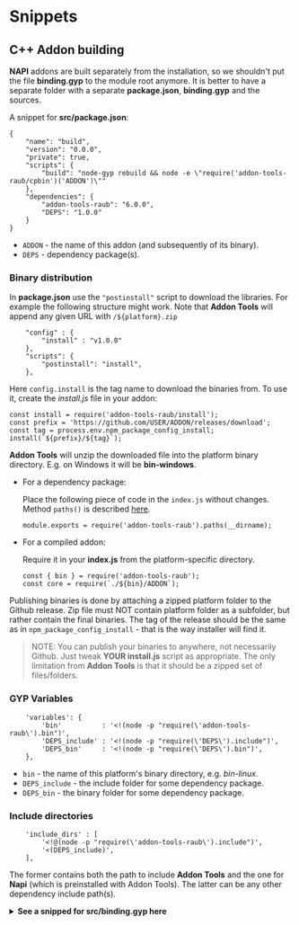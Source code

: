 # Snippets

## C++ Addon building

**NAPI** addons are built separately from the installation, so we shouldn't
put the file **binding.gyp** to the module root anymore. It is better to have a
separate folder with a separate **package.json**, **binding.gyp** and the sources.

A snippet for **src/package.json**:

```
{
	"name": "build",
	"version": "0.0.0",
	"private": true,
	"scripts": {
		"build": "node-gyp rebuild && node -e \"require('addon-tools-raub/cpbin')('ADDON')\""
	},
	"dependencies": {
		"addon-tools-raub": "6.0.0",
		"DEPS": "1.0.0"
	}
}
```

* `ADDON` - the name of this addon (and subsequently of its binary).
* `DEPS` - dependency package(s).



### Binary distribution

In **package.json** use the `"postinstall"` script to download the libraries.
For example the following structure might work. Note that **Addon Tools** will
append any given URL with `/${platform}.zip`

```
	"config" : {
		"install" : "v1.0.0"
	},
	"scripts": {
		"postinstall": "install",
	},
```

Here `config.install` is the tag name to download the binaries from.
To use it, create the *install.js* file in your addon:

```
const install = require('addon-tools-raub/install');
const prefix = 'https://github.com/USER/ADDON/releases/download';
const tag = process.env.npm_package_config_install;
install(`${prefix}/${tag}`);
```

**Addon Tools** will unzip the downloaded file into the platform binary
directory. E.g. on Windows it will be **bin-windows**.

* For a dependency package:
	
	Place the following piece of code in the `index.js` without changes. Method `paths()`
	is described [here](../README.md).
	```
	module.exports = require('addon-tools-raub').paths(__dirname);
	```
	
* For a compiled addon:
	
	Require it in your **index.js** from the platform-specific directory.
	```
	const { bin } = require('addon-tools-raub');
	const core = require(`./${bin}/ADDON`);
	```


Publishing binaries is done by attaching a zipped platform folder to the Github
release. Zip file must NOT contain platform folder as a subfolder, but rather
contain the final binaries. The tag of the release should be the same as in
`npm_package_config_install` - that is the way installer will find it.

> NOTE: You can publish your binaries to anywhere, not necessarily Github.
Just tweak **YOUR install.js** script as appropriate. The only limitation
from **Addon Tools** is that it should be a zipped set of files/folders.


### GYP Variables

```
	'variables': {
		'bin'          : '<!(node -p "require(\'addon-tools-raub\').bin")',
		'DEPS_include' : '<!(node -p "require(\'DEPS\').include")',
		'DEPS_bin'     : '<!(node -p "require(\'DEPS\').bin")',
	},
```

* `bin` - the name of this platform's binary directory, e.g. *bin-linux*.
* `DEPS_include` - the include folder for some dependency package.
* `DEPS_bin` - the binary folder for some dependency package.



### Include directories

```
	'include_dirs' : [
		'<!@(node -p "require(\'addon-tools-raub\').include")',
		'<(DEPS_include)',
	],
```

The former contains both the path to include **Addon Tools** and the one for
**Napi** (which is preinstalled with Addon Tools). The latter can be any other
dependency include path(s).


<details>

<summary><b>See a snipped for src/binding.gyp here</b></summary>

* Assume `DEPS` is the name of an Addon Tools compliant dependency module.
* Assume `ADDON` is the name of this addon's resulting binary.
* Assume C++ code goes to `cpp` subdirectory.

```
{
	'variables': {
		'bin'          : '<!(node -p "require(\'addon-tools-raub\').bin")',
		'DEPS_include' : '<!(node -p "require(\'DEPS\').include")',
		'DEPS_bin'     : '<!(node -p "require(\'DEPS\').bin")',
	},
	'targets': [
		{
			'target_name' : 'bullet',
			'sources' : [
				'cpp/addon.cpp',
			],
			'include_dirs' : [
				'<!@(node -p "require(\'addon-tools-raub\').include")',
				'<(DEPS_include)',
			],
			'library_dirs' : [ '<(DEPS_bin)' ],
			'libraries'    : [ '-lDEPS' ],
			'cflags!': ['-fno-exceptions'],
			'cflags_cc!': ['-fno-exceptions'],
			'conditions': [
				
				[
					'OS=="linux"',
					{
						'libraries': [
							"-Wl,-rpath,'$$ORIGIN'",
							"-Wl,-rpath,'$$ORIGIN/../node_modules/DEPS/<(bin)'",
							"-Wl,-rpath,'$$ORIGIN/../../DEPS/<(bin)'",
						],
						'defines': ['__linux__'],
					}
				],
				
				[
					'OS=="mac"',
					{
						'libraries': [
							'-Wl,-rpath,@loader_path',
							'-Wl,-rpath,@loader_path/../node_modules/DEPS/<(bin)',
							'-Wl,-rpath,@loader_path/../../DEPS/<(bin)',
						],
						'defines': ['__APPLE__'],
					}
				],
				
				[
					'OS=="win"',
					{
						'defines' : [
							'WIN32_LEAN_AND_MEAN',
							'VC_EXTRALEAN',
							'_WIN32',
						],
						'msvs_settings' : {
							'VCCLCompilerTool' : {
								'AdditionalOptions' : [
									'/GL', '/GF', '/EHsc', '/GS', '/Gy', '/GR-',
								]
							},
							'VCLinkerTool' : {
								'AdditionalOptions' : ['/RELEASE','/OPT:REF','/OPT:ICF','/LTCG'],
							},
						},
					},
				],
				
			],
		},
	]
}
```

</details>
